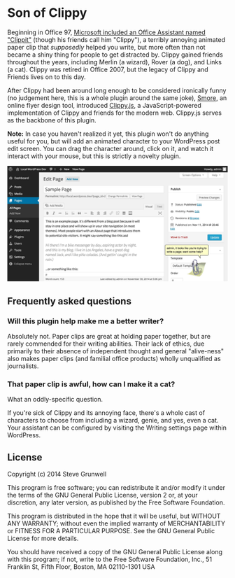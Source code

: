 # Son of Clippy

Beginning in Office 97, [Microsoft included an Office Assistant named "Clippit"](http://en.wikipedia.org/wiki/Office_Assistant) (though his friends call him "Clippy"), a terribly annoying animated paper clip that _supposedly_ helped you write, but more often than not became a shiny thing for people to get distracted by. Clippy gained friends throughout the years, including Merlin (a wizard), Rover (a dog), and Links (a cat). Clippy was retired in Office 2007, but the legacy of Clippy and Friends lives on to this day.

After Clippy had been around long enough to be considered ironically funny (no judgement here, this is a whole plugin around the same joke), [Smore](https://www.smore.com/), an online flyer design tool, introduced [Clippy.js](https://www.smore.com/clippy-js), a JavaScript-powered implementation of Clippy and friends for the modern web. Clippy.js serves as the backbone of this plugin.

**Note:** In case you haven't realized it yet, this plugin won't do anything useful for you, but will add an animated character to your WordPress post edit screen. You can drag the character around, click on it, and watch it interact with your mouse, but this is strictly a novelty plugin.

![Clippy "helping" you write a page](screenshot-1.jpg)

## Frequently asked questions

### Will this plugin help make me a better writer?

Absolutely not. Paper clips are great at holding paper together, but are rarely commended for their writing abilities. Their lack of ethics, due primarily to their absence of independent thought and general "alive-ness" also makes paper clips (and familial office products) wholly unqualified as journalists.

### That paper clip is awful, how can I make it a cat?

What an oddly-specific question.

If you're sick of Clippy and its annoying face, there's a whole cast of characters to choose from including a wizard, genie, and yes, even a cat. Your assistant can be configured by visiting the Writing settings page within WordPress.

## License

Copyright (c) 2014 Steve Grunwell

This program is free software; you can redistribute it and/or modify
it under the terms of the GNU General Public License, version 2 or, at
your discretion, any later version, as published by the Free
Software Foundation.

This program is distributed in the hope that it will be useful,
but WITHOUT ANY WARRANTY; without even the implied warranty of
MERCHANTABILITY or FITNESS FOR A PARTICULAR PURPOSE.  See the
GNU General Public License for more details.

You should have received a copy of the GNU General Public License
along with this program; if not, write to the Free Software
Foundation, Inc., 51 Franklin St, Fifth Floor, Boston, MA  02110-1301  USA